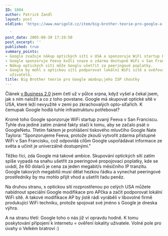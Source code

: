 ```yaml
---
ID: 1804
author: Patrick Zandl
layout: post
oldlink: 'https://www.marigold.cz/item/big-brother-teorie-pro-google-a-jeho-isp-choutky

  '
post_date: 2005-08-30 17:19:50
post_excerpt: ''
published: true
summary_points:
- Google zvažuje nákup optických sítí v USA a sponzoruje WiFi startup Feeva.
- Google sponzoruje Feeva kvůli snaze o zdarma dostupné WiFi v San Franciscu.
- Nákup optických sítí může Googlu ušetřit za peeringové poplatky.
- Google by mohl s optickou sítí podporovat lokální WiFi sítě a ověřovat lokality
  uživatelů.
title: Big Brother teorie pro Google a&nbsp;jeho ISP choutky
---
```


<p>Článek <a href="http://www.business2.com/b2/web/articles/print/0,17925,1093558,00.html">v Business 2.0</a> jsem četl už v půlce srpna, když vyšel a čekal jsem, jak s ním naložit a co z toho povstane. Google má skupovat optické sítě v USA, které leží nevyužité v zemi po zkrachovalých opto-síťařích. K čemupak Google hodlá tuhle infrastrukturu potřebovat?</p>

<p>Kromě toho Google sponzoruje WiFi startup zvaný Feeva v San Franciscu. Tyhle dva jediné zatím známé fakty stačí k tomu, aby se začalo psát o GoogleNetu. Třetím faktem je prohlášení tiskového mluvčího Google Nate Taylora: "Sponzorujeme Feeva, protože zkouší vytvořit zdarma přístupné WiFi v San Francisku, což odpovídá cílům Google uspořádávat informace ze světa a učinit je univerzálně dostupnými."</p>

<p>Těžko říci, zda Google má takové ambice. Skupování optických sítí zatím spíše vypadá na snahu ušetřit za peeringové propojovací poplatky, kde se uvádí, že 60 dolarů je cena za jeden megabit/s měsíčního IP tranzitu. Google takových megabitů musí dělat hezkou řádku a vynechat peeringové prostředníky by mu mohlo přijít vhod a ušetřit řadu peněz. </p>

<p>Na druhou stranu, s optickou sítí rozprostřenou po celých USA můžete nabídnout speciální Google modifikace pro APčka a začít podporovat lokální WiFi sítě. A takové modifikace AP  by jistě rádi vyráběli v libovolné firmě produkující WiFi techniku, protože spojovat své jméno s Google je dneska výhra. </p>

<p>A na stranu třetí: Google toho o nás již ví opravdu hodně. K tomu poskytování připojení k internetu = ověření lokality uživatele. Volné pole pro úvahy o Velkém bratrovi :)
</p>